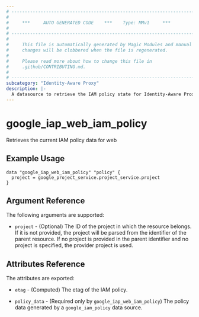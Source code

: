 ```yaml
---
# ----------------------------------------------------------------------------
#
#     ***     AUTO GENERATED CODE    ***    Type: MMv1     ***
#
# ----------------------------------------------------------------------------
#
#     This file is automatically generated by Magic Modules and manual
#     changes will be clobbered when the file is regenerated.
#
#     Please read more about how to change this file in
#     .github/CONTRIBUTING.md.
#
# ----------------------------------------------------------------------------
subcategory: "Identity-Aware Proxy"
description: |-
  A datasource to retrieve the IAM policy state for Identity-Aware Proxy Web
---
```



# google_iap_web_iam_policy

Retrieves the current IAM policy data for web


## Example Usage


```hcl
data "google_iap_web_iam_policy" "policy" {
  project = google_project_service.project_service.project
}
```

## Argument Reference

The following arguments are supported:


* `project` - (Optional) The ID of the project in which the resource belongs.
    If it is not provided, the project will be parsed from the identifier of the parent resource. If no project is provided in the parent identifier and no project is specified, the provider project is used.

## Attributes Reference

The attributes are exported:

* `etag` - (Computed) The etag of the IAM policy.

* `policy_data` - (Required only by `google_iap_web_iam_policy`) The policy data generated by
  a `google_iam_policy` data source.
